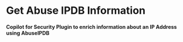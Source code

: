 # Get Abuse IPDB Information

#### Copilot for Security Plugin to enrich information about an IP Address using AbuseIPDB


